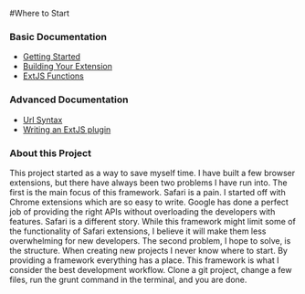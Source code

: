 #Where to Start

### Basic Documentation
* [Getting Started](http://ext-js.org/getting-started.html)
* [Building Your Extension](http://ext-js.org/building-your-extension.html)
* [ExtJS Functions](http://ext-js.org/extjs-functions.html)


### Advanced Documentation
* [Url Syntax](http://ext-js.org/url-search-syntax)
* [Writing an ExtJS plugin](https://github.com/Christianjuth/ExtJS_Library/tree/plugin)


### About this Project
This project started as a way to save myself time.  I have built a few browser extensions, but there have always been two problems I have run into.  The first is the main focus of this framework.  Safari is a pain.  I started off with Chrome extensions which are so easy to write.  Google has done a perfect job of providing the right APIs without overloading the developers with features.  Safari is a different story.  While this framework might limit some of the functionality of Safari extensions, I believe it will make them less overwhelming for new developers.  The second problem, I hope to solve, is the structure.  When creating new projects I never know where to start.  By providing a framework everything has a place.  This framework is what I consider the best development workflow.  Clone a git project, change a few files, run the grunt command in the terminal, and you are done.
